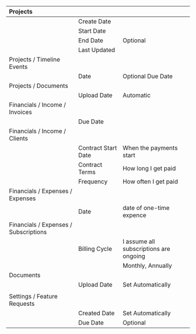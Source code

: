 

| Projects |  |  |
| :---- | :---- | :---- |
|  | Create Date |  |
|  | Start Date |  |
|  | End Date | Optional |
|  | Last Updated |  |
| Projects / Timeline Events |  |  |
|  | Date | Optional Due Date |
| Projects / Documents |  |  |
|  | Upload Date | Automatic |
| Financials / Income / Invoices |  |  |
|  | Due Date |  |
| Financials / Income / Clients |  |  |
|  | Contract Start Date | When the payments start |
|  | Contract Terms | How long I get paid |
|  | Frequency | How often I get paid |
| Financials / Expenses / Expenses |  |  |
|  | Date | date of one-time expence |
| Financials / Expenses / Subscriptions |  |  |
|  | Billing Cycle | I assume all subscriptions are ongoing |
|  |  | Monthly, Annually |
| Documents |  |  |
|  | Upload Date | Set Automatically |
|  |  |  |
| Settings / Feature Requests |  |  |
|  | Created Date | Set Automatically |
|  | Due Date | Optional |

